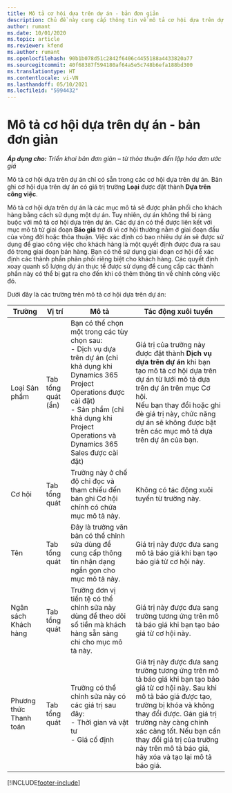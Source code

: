```yaml
---
title: Mô tả cơ hội dựa trên dự án - bản đơn giản
description: Chủ đề này cung cấp thông tin về mô tả cơ hội dựa trên dự án. (Dự án)
author: rumant
ms.date: 10/01/2020
ms.topic: article
ms.reviewer: kfend
ms.author: rumant
ms.openlocfilehash: 90b1b078d51c2842f6406c4455188a4433820a77
ms.sourcegitcommit: 40f68387f594180af64a5e5c748b6efa188bd300
ms.translationtype: HT
ms.contentlocale: vi-VN
ms.lasthandoff: 05/10/2021
ms.locfileid: "5994432"
---
```

# <a name="project-based-opportunity-lines---lite"></a>Mô tả cơ hội dựa trên dự án - bản đơn giản

_**Áp dụng cho:** Triển khai bản đơn giản – từ thỏa thuận đến lập hóa đơn ước giá_

Mô tả cơ hội dựa trên dự án chỉ có sẵn trong các cơ hội dựa trên dự án. Bản ghi cơ hội dựa trên dự án có giá trị trường **Loại** được đặt thành **Dựa trên công việc**.

Mô tả cơ hội dựa trên dự án là các mục mô tả sẽ được phân phối cho khách hàng bằng cách sử dụng một dự án. Tuy nhiên, dự án không thể bị ràng buộc với mô tả cơ hội dựa trên dự án. Các dự án có thể được liên kết với mục mô tả từ giai đoạn **Báo giá** trở đi vì cơ hội thường nằm ở giai đoạn đầu của vòng đời hoặc thỏa thuận. Việc xác định có bao nhiêu dự án sẽ được sử dụng để giao công việc cho khách hàng là một quyết định được đưa ra sau đó trong giai đoạn bán hàng. Bạn có thể sử dụng giai đoạn cơ hội để xác định các thành phần phân phối riêng biệt cho khách hàng. Các quyết định xoay quanh số lượng dự án thực tế được sử dụng để cung cấp các thành phần này có thể bị gạt ra cho đến khi có thêm thông tin về chính công việc đó.

Dưới đây là các trường trên mô tả cơ hội dựa trên dự án:

| **Trường** | **Vị trí** | **Mô tả** | **Tác động xuôi tuyến** |
| --- | --- | --- | --- |
| Loại Sản phẩm | Tab tổng quát (ẩn) | Bạn có thể chọn một trong các tùy chọn sau:</br>- Dịch vụ dựa trên dự án (chỉ khả dụng khi Dynamics 365 Project Operations được cài đặt)</br>- Sản phẩm (chỉ khả dụng khi Project Operations và Dynamics 365 Sales được cài đặt) | Giá trị của trường này được đặt thành **Dịch vụ dựa trên dự án** khi bạn tạo mô tả cơ hội dựa trên dự án từ lưới mô tả dựa trên dự án trên mục Cơ hội. <br> Nếu bạn thay đổi hoặc ghi đè giá trị này, chức năng dự án sẽ không được bật trên các mục mô tả dựa trên dự án của bạn. |
| Cơ hội | Tab tổng quát | Trường này ở chế độ chỉ đọc và tham chiếu đến bản ghi Cơ hội chính có chứa mục mô tả này. | Không có tác động xuôi tuyến từ trường này. |
| Tên | Tab tổng quát | Đây là trường văn bản có thể chỉnh sửa dùng để cung cấp thông tin nhận dạng ngắn gọn cho mục mô tả này. | Giá trị này được đưa sang mô tả báo giá khi bạn tạo báo giá từ cơ hội này. |
| Ngân sách Khách hàng | Tab tổng quát | Trường đơn vị tiền tệ có thể chỉnh sửa này dùng để theo dõi số tiền mà khách hàng sẵn sàng chi cho mục mô tả này. | Giá trị này được đưa sang trường tương ứng trên mô tả báo giá khi bạn tạo báo giá từ cơ hội này. |
| Phương thức Thanh toán | Tab tổng quát | Trường có thể chỉnh sửa này có các giá trị sau đây:</br>- Thời gian và vật tư</br>- Giá cố định | Giá trị này được đưa sang trường tương ứng trên mô tả báo giá khi bạn tạo báo giá từ cơ hội này. Sau khi mô tả báo giá được tạo, trường bị khóa và không thay đổi được. Gán giá trị trường này càng chính xác càng tốt. Nếu bạn cần thay đổi giá trị của trường này trên mô tả báo giá, hãy xóa và tạo lại mô tả báo giá. |


[!INCLUDE[footer-include](../../includes/footer-banner.md)]